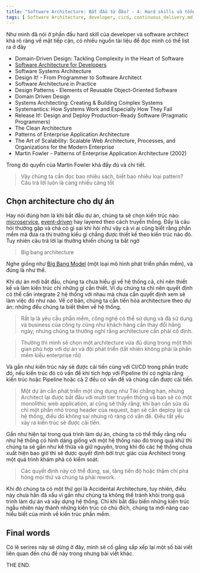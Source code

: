 ```yaml
---
title: "Software Architecture: Bắt đầu từ đâu? - 4: Hard skills và tổng kết"
tags: [ Software Architecture, developer, cicd, continuous_delivery.md, type/write]
---
```


Như mình đã nói ở phần đầu hard skill của developer và software architect khá rõ ràng về mặt tiếp cận, có nhiều nguồn
tài liệu để đọc mình có thể list ra ở đây

* Domain-Driven Design: Tackling Complexity in the Heart of Software
* [Software Architecture for Developers](https://leanpub.com/software-architecture-for-developers)
* Software Systems Architecture
* Design It! - From Programmer to Software Architect
* Software Architecture in Practice
* Design Patterns - Elements of Reusable Object-Oriented Software
* Domain Driven Design
* Systems Architecting: Creating & Building Complex Systems
* Systemantics: How Systems Work and Especially How They Fail
* Release It!: Design and Deploy Production-Ready Software (Pragmatic Programmers)
* The Clean Architecture
* Patterns of Enterprise Application Architecture
* The Art of Scalability: Scalable Web Architecture, Processes, and Organizations for the Modern Enterprise
* Martin Fowler - Patterns of Enterprise Application Architecture (2002)

Trong đó quyển của Martin Fowler khá đầy đủ và chi tiết.

> Vậy chúng ta cần đọc bao nhiêu sách, biết bao nhiêu loại pattern? Câu trả lời luôn là càng nhiều càng tốt

## Chọn architecture cho dự án

Hay nói đúng hơn là khi bắt đầu dự án, chúng ta sẽ chọn kiến trúc nào: [microservice](microservice), [event-driven](event-driven) hay layered theo cách
truyền thống.
Đấy là câu hỏi thường gặp và chả có gì sai khi hỏi như vậy cả vì ai cũng biết rằng phần mềm mà đưa ra thị trường kiểu gì
chẳng được thiết kế theo kiến trúc nào đó.
Tuy nhiên câu trả lời lại thường khiến chúng ta bất ngờ
> Big bang architecture

Nghe giống như [Big Bang Model](big-bang-model) (một loại mô hình phát triển phần mềm), và đúng là như thế.

Khi dự án mới bắt đầu, chúng ta chưa hiểu gì về hệ thống cả, chỉ nên thiết kế và làm kiến trúc chỉ những gì cần thiết.
Ví dụ chúng ta chỉ nên quyết định có thể cần integrate 2 hệ thống với nhau mà chưa cần quyết định xem sẽ làm việc đó như
nào. Về cơ bản, chúng ta cần tiến hóa architecture theo dự án: những đều chúng ta biết thêm về hệ thống.
> Rất lạ là yêu cầu phần mềm, công nghệ có thể sử dụng và đã sử dụng và business của công ty cũng như khách hàng cần
> thay đổi hằng ngày, nhưng chúng ta thường nghĩ rằng architecture cần phải cố định.

> Thường thì mình sẽ chọn một architecture vừa đủ dùng trong một thời gian phù hợp với dự án và đội phát triển (tất
> nhiên không phải là phần mềm kiểu enterprise rồi)

Và gần như kiến trúc này sẽ được cải tiến cùng với CI/CD trong phần trước đó, nếu kiến trúc đó có vấn đề khi tích hợp
với Pipeline thì có nghĩa rằng kiến trúc hoặc Pipeline hoặc cả 2 đều có vấn đề và chúng cần được cải tiến.

> Một dự án cần phát triển một ứng dụng như Tiki chẳng hạn, nhưng Architect lại được bắt đầu với multi tier truyền thống
> và bạn sẽ có một monolithic web application, ai cũng sẽ thấy rằng, khi bạn cần sửa dù chỉ một phần nhỏ trong header của
> request, bạn sẽ cần deploy lại cả hệ thống, điều đó không sai nhưng rõ ràng có vấn đề. Điều tất yếu xảy ra kiến trúc sẽ
> được cải tiến.

Gần như hiện tại trong quá trình làm dự án, chúng ta có thể thấy rằng nếu như hệ thống có hình dáng giống với một hệ
thống nào đó trong quá khứ thì chúng ta sẽ gần như kế thừa và giữ nguyên, trong khi đó các hệ thống chưa xuất hiện bao
giờ thì sẽ được quyết định bởi trực giác của Architect trong một quá trình khám phá có kiểm soát.
> Các quyết định này có thể đúng, sai, tăng tiến độ hoặc thậm chí phá hỏng mọi thứ và chúng ta phải rework.

Khi đó chúng ta có một thứ gọi là Accidental Architecture, tuy nhiên, điều này chưa hẳn đã xấu vì gần như chúng ta không
thể tránh khỏi trong quá trình làm dự án và xây dựng hệ thống. Chỉ khi bắt đầu biến những kiến trúc ngẫu nhiên này thành
những kiến trúc có chủ đích, chúng ta mới nâng cao hiểu biết của mình về kiến trúc phần mềm.

## Final words

Có lẽ serires này sẽ dừng ở đây, mình sẽ cố gắng sắp xếp lại một số bài viết liên quan đến chủ đề này trong nhưng bài
viết khác.

THE END.